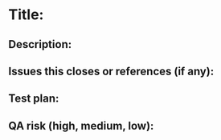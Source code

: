 # Title:

## Description:


## Issues this closes or references (if any):


## Test plan:


## QA risk (high, medium, low):

